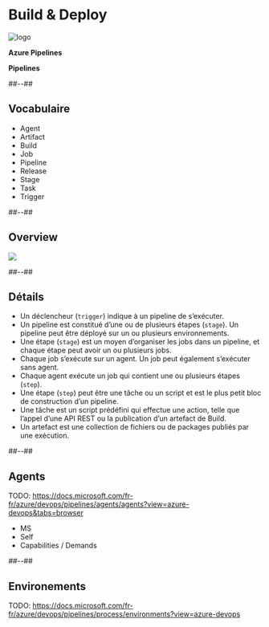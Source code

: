 <!-- .slide: class="transition bg-blue" -->
# Build & Deploy
![logo](./assets/images/services/pipelines/logo.svg)

**Azure Pipelines**

**Pipelines**

##--##
## Vocabulaire
- Agent
- Artifact
- Build
- Job
- Pipeline
- Release
- Stage
- Task
- Trigger


##--##
## Overview
![](./assets/images/services/pipelines/key-concepts.svg)


##--##
## Détails

- Un déclencheur (`trigger`) indique à un pipeline de s’exécuter.
- Un pipeline est constitué d’une ou de plusieurs étapes (`stage`). Un pipeline peut être déployé sur un ou plusieurs environnements.
- Une étape (`stage`) est un moyen d’organiser les jobs dans un pipeline, et chaque étape peut avoir un ou plusieurs jobs.
- Chaque job s’exécute sur un agent. Un job peut également s’exécuter sans agent.
- Chaque agent exécute un job qui contient une ou plusieurs étapes (`step`).
- Une étape (`step`) peut être une tâche ou un script et est le plus petit bloc de construction d’un pipeline.
- Une tâche est un script prédéfini qui effectue une action, telle que l’appel d’une API REST ou la publication d’un artefact de Build.
- Un artefact est une collection de fichiers ou de packages publiés par une exécution.


##--##
## Agents

TODO: https://docs.microsoft.com/fr-fr/azure/devops/pipelines/agents/agents?view=azure-devops&tabs=browser
- MS
- Self
- Capabilities / Demands


##--##

## Environements
TODO: https://docs.microsoft.com/fr-fr/azure/devops/pipelines/process/environments?view=azure-devops